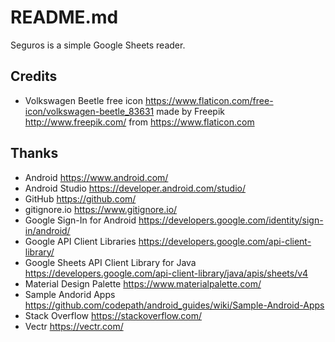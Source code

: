 # README.md

Seguros is a simple Google Sheets reader.

## Credits

- Volkswagen Beetle free icon <https://www.flaticon.com/free-icon/volkswagen-beetle_83631> made by Freepik <http://www.freepik.com/> from <https://www.flaticon.com>

## Thanks

- Android <https://www.android.com/>
- Android Studio <https://developer.android.com/studio/>
- GitHub <https://github.com/>
- gitignore.io <https://www.gitignore.io/>
- Google Sign-In for Android <https://developers.google.com/identity/sign-in/android/>
- Google API Client Libraries <https://developers.google.com/api-client-library/>
- Google Sheets API Client Library for Java <https://developers.google.com/api-client-library/java/apis/sheets/v4>
- Material Design Palette <https://www.materialpalette.com/>
- Sample Andorid Apps <https://github.com/codepath/android_guides/wiki/Sample-Android-Apps>
- Stack Overflow <https://stackoverflow.com/>
- Vectr <https://vectr.com/>

